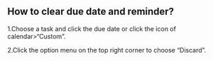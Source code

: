 ## How to clear due date and reminder?
1.Choose a task and click the due date or click the icon of calendar>“Custom”.

2.Click the option menu on the top right corner to choose “Discard”.


